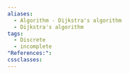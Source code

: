 ```yaml
---
aliases:
  - Algorithm - Dijkstra's algorithm
  - Dijkstra's algorithm
tags:
  - Discrete
  - incomplete
"References:": 
cssclasses:
---
```


